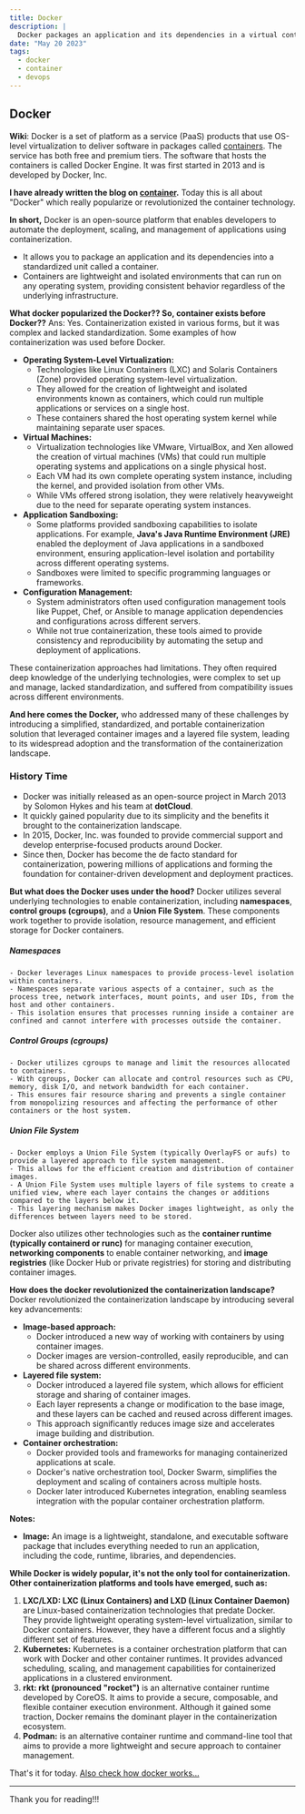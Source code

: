 ```yaml
---
title: Docker
description: |
  Docker packages an application and its dependencies in a virtual container that can run on any OS or computer. This enables the application to run in a variety of locations, such as on-premises, in public (see decentralized computing, distributed computing, and cloud computing) or private cloud.
date: "May 20 2023"
tags:
  - docker
  - container
  - devops
---
```


## Docker

**Wiki**: Docker is a set of platform as a service (PaaS) products that use OS-level virtualization to deliver software in packages called [containers](/blog/container). The service has both free and premium tiers. The software that hosts the containers is called Docker Engine. It was first started in 2013 and is developed by Docker, Inc.

**I have already written the blog on [container](/blog/container).** Today this is all about "Docker" which really popularize or revolutionized the container technology.

**In short,** Docker is an open-source platform that enables developers to automate the deployment, scaling, and management of applications using containerization.

- It allows you to package an application and its dependencies into a standardized unit called a container.
- Containers are lightweight and isolated environments that can run on any operating system, providing consistent behavior regardless of the underlying infrastructure.

**What docker popularized the Docker?? So, container exists before Docker??**
Ans: Yes. Containerization existed in various forms, but it was complex and lacked standardization. Some examples of how containerization was used before Docker.

- **Operating System-Level Virtualization:**
  - Technologies like Linux Containers (LXC) and Solaris Containers (Zone) provided operating system-level virtualization.
  - They allowed for the creation of lightweight and isolated environments known as containers, which could run multiple applications or services on a single host.
  - These containers shared the host operating system kernel while maintaining separate user spaces.
- **Virtual Machines:**
  - Virtualization technologies like VMware, VirtualBox, and Xen allowed the creation of virtual machines (VMs) that could run multiple operating systems and applications on a single physical host.
  - Each VM had its own complete operating system instance, including the kernel, and provided isolation from other VMs.
  - While VMs offered strong isolation, they were relatively heavyweight due to the need for separate operating system instances.
- **Application Sandboxing:**
  - Some platforms provided sandboxing capabilities to isolate applications. For example, **Java's Java Runtime Environment (JRE)** enabled the deployment of Java applications in a sandboxed environment, ensuring application-level isolation and portability across different operating systems.
  - Sandboxes were limited to specific programming languages or frameworks.
- **Configuration Management:**
  - System administrators often used configuration management tools like Puppet, Chef, or Ansible to manage application dependencies and configurations across different servers.
  - While not true containerization, these tools aimed to provide consistency and reproducibility by automating the setup and deployment of applications.

These containerization approaches had limitations. They often required deep knowledge of the underlying technologies, were complex to set up and manage, lacked standardization, and suffered from compatibility issues across different environments.

**And here comes the Docker,** who addressed many of these challenges by introducing a simplified, standardized, and portable containerization solution that leveraged container images and a layered file system, leading to its widespread adoption and the transformation of the containerization landscape.

### History Time

- Docker was initially released as an open-source project in March 2013 by Solomon Hykes and his team at **dotCloud**.
- It quickly gained popularity due to its simplicity and the benefits it brought to the containerization landscape.
- In 2015, Docker, Inc. was founded to provide commercial support and develop enterprise-focused products around Docker.
- Since then, Docker has become the de facto standard for containerization, powering millions of applications and forming the foundation for container-driven development and deployment practices.

**But what does the Docker uses under the hood?**
Docker utilizes several underlying technologies to enable containerization, including **namespaces**, **control groups (cgroups)**, and a **Union File System**. These components work together to provide isolation, resource management, and efficient storage for Docker containers.

##### Namespaces

    - Docker leverages Linux namespaces to provide process-level isolation within containers.
    - Namespaces separate various aspects of a container, such as the process tree, network interfaces, mount points, and user IDs, from the host and other containers.
    - This isolation ensures that processes running inside a container are confined and cannot interfere with processes outside the container.

##### Control Groups (cgroups)

    - Docker utilizes cgroups to manage and limit the resources allocated to containers.
    - With cgroups, Docker can allocate and control resources such as CPU, memory, disk I/O, and network bandwidth for each container.
    - This ensures fair resource sharing and prevents a single container from monopolizing resources and affecting the performance of other containers or the host system.

##### Union File System

    - Docker employs a Union File System (typically OverlayFS or aufs) to provide a layered approach to file system management.
    - This allows for the efficient creation and distribution of container images.
    - A Union File System uses multiple layers of file systems to create a unified view, where each layer contains the changes or additions compared to the layers below it.
    - This layering mechanism makes Docker images lightweight, as only the differences between layers need to be stored.

Docker also utilizes other technologies such as the **container runtime (typically containerd or runc)** for managing container execution, **networking components** to enable container networking, and **image registries** (like Docker Hub or private registries) for storing and distributing container images.

**How does the docker revolutionized the containerization landscape?**  
Docker revolutionized the containerization landscape by introducing several key advancements:

- **Image-based approach:**
  - Docker introduced a new way of working with containers by using container images.
  - Docker images are version-controlled, easily reproducible, and can be shared across different environments.
- **Layered file system:**
  - Docker introduced a layered file system, which allows for efficient storage and sharing of container images.
  - Each layer represents a change or modification to the base image, and these layers can be cached and reused across different images.
  - This approach significantly reduces image size and accelerates image building and distribution.
- **Container orchestration:**
  - Docker provided tools and frameworks for managing containerized applications at scale.
  - Docker's native orchestration tool, Docker Swarm, simplifies the deployment and scaling of containers across multiple hosts.
  - Docker later introduced Kubernetes integration, enabling seamless integration with the popular container orchestration platform.

**Notes:**

- **Image:** An image is a lightweight, standalone, and executable software package that includes everything needed to run an application, including the code, runtime, libraries, and dependencies.

**While Docker is widely popular, it's not the only tool for containerization. Other containerization platforms and tools have emerged, such as:**

1. **LXC/LXD: LXC (Linux Containers) and LXD (Linux Container Daemon)** are Linux-based containerization technologies that predate Docker. They provide lightweight operating system-level virtualization, similar to Docker containers. However, they have a different focus and a slightly different set of features.
2. **Kubernetes:** Kubernetes is a container orchestration platform that can work with Docker and other container runtimes. It provides advanced scheduling, scaling, and management capabilities for containerized applications in a clustered environment.
3. **rkt: rkt (pronounced "rocket")** is an alternative container runtime developed by CoreOS. It aims to provide a secure, composable, and flexible container execution environment. Although it gained some traction, Docker remains the dominant player in the containerization ecosystem.
4. **Podman:** is an alternative container runtime and command-line tool that aims to provide a more lightweight and secure approach to container management.

That's it for today. [Also check how docker works...](/blog/how-docker-works)

---

Thank you for reading!!!